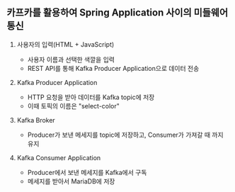 ## 카프카를 활용하여 Spring Application 사이의 미들웨어 통신

1. 사용자의 입력(HTML + JavaScript)
   - 사용자 이름과 선택한 색깔을 입력
   - REST API를 통해 Kafka Producer Application으로 데이터 전송

2. Kafka Producer Application
   - HTTP 요청을 받아 데이터를 Kafka topic에 저장
   - 이때 토픽의 이름은 "select-color"

3. Kafka Broker
   - Producer가 보낸 메세지를 topic에 저장하고, Consumer가 가져갈 때 까지 유지

4. Kafka Consumer Application
   - Producer에서 보낸 메세지를 Kafka에서 구독
   - 메세지를 받아서 MariaDB에 저장
